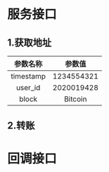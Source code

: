服务接口
====

1.获取地址
----
|参数名称|参数值|
| :---: | :--: |
|timestamp|1234554321|
|user_id|2020019428|
|block|Bitcoin|

2.转账
----


回调接口
====
